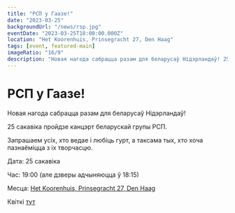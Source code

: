 ```yaml
---
title: "РСП у Гаазе!"
date: "2023-03-25"
backgroundUrl: "/news/rsp.jpg"
eventDate: "2023-03-25T18:00:00.000Z"
location: "Het Koorenhuis, Prinsegracht 27, Den Haag"
tags: [event, featured-main]
imageRatio: "16/9"
description: "Новая нагода сабрацца разам для беларусаў Нідэрландаў! 25 сакавіка пройдзе канцэрт беларускай групы РСП"
---
```


# РСП у Гаазе!

Новая нагода сабрацца разам для беларусаў Нідэрландаў! 

25 сакавіка пройдзе канцэрт беларускай групы РСП. 

Запрашаем усіх, хто ведае і любіць гурт, а таксама тых, хто хоча пазнаёміцца з іх творчасцю.

Дата: 25 сакавіка

Час: 19:00 (але дзверы адчыняюцца ў 18:15)

Месца: [Het Koorenhuis, Prinsegracht 27, Den Haag](https://goo.gl/maps/hJdLL7w4avxfryfR9)

Квіткі [тут](https://shop.ikbenaanwezig.nl/tickets/event/rsp)
